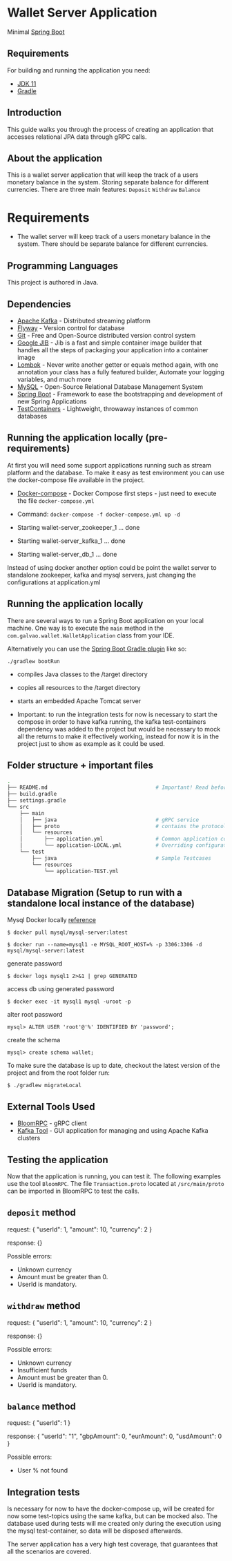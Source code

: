 # Wallet Server Application

Minimal [Spring Boot](http://projects.spring.io/spring-boot)

## Requirements

For building and running the application you need:

- [JDK 11](https://www.oracle.com/java/technologies/javase-jdk11-downloads.html)
- [Gradle](https://gradle.org)

## Introduction
This guide walks you through the process of creating an application that accesses relational JPA data through gRPC calls.

## About the application

This is a wallet server application that will keep the track of a users monetary balance in the system. Storing separate balance for different currencies.
There are three main features: `Deposit` `Withdraw` `Balance`

# Requirements
* The wallet server will keep track of a users monetary balance in the system. There should be separate balance for different currencies.

## Programming Languages

This project is authored in Java.

## Dependencies

*   [Apache Kafka](https://kafka.apache.org/) - Distributed streaming platform
* 	[Flyway](https://flywaydb.org/) - Version control for database
* 	[Git](https://git-scm.com/) - Free and Open-Source distributed version control system
*   [Google JIB](https://cloud.google.com/blog/products/gcp/introducing-jib-build-java-docker-images-better) - Jib is a fast and simple container image builder 
that handles all the steps of packaging your application into a container image
* 	[Lombok](https://projectlombok.org/) - Never write another getter or equals method again, with one annotation your class has a fully featured builder, 
Automate your logging variables, and much more
* 	[MySQL](https://www.mysql.com/) - Open-Source Relational Database Management System
* 	[Spring Boot](https://spring.io/projects/spring-boot) - Framework to ease the bootstrapping and development of new Spring Applications
* 	[TestContainers](https://www.testcontainers.org/) - Lightweight, throwaway instances of common databases

## Running the application locally (pre-requirements)

At first you will need some support applications running such as stream platform and the database.
To make it easy as test environment you can use the docker-compose file available in the project.
*   [Docker-compose](https://docs.docker.com/compose/gettingstarted/) - Docker Compose first steps - just need to execute the file `docker-compose.yml`
* Command: `docker-compose -f docker-compose.yml up -d`

* Starting wallet-server_zookeeper_1 ... done
* Starting wallet-server_kafka_1     ... done
* Starting wallet-server_db_1        ... done

Instead of using docker another option could be point the wallet server to standalone zookeeper, kafka and mysql servers, just changing the configurations at
application.yml

## Running the application locally

There are several ways to run a Spring Boot application on your local machine. One way is to execute the `main` method in the 
`com.galvao.wallet.WalletApplication` class from your IDE.

Alternatively you can use the [Spring Boot Gradle plugin](https://docs.spring.io/spring-boot/docs/current/gradle-plugin/reference/html/) like so:

```shell
./gradlew bootRun
```

* compiles Java classes to the /target directory
* copies all resources to the /target directory
* starts an embedded Apache Tomcat server

* Important: to run the integration tests for now is necessary to start the compose in order to have kafka running, 
the kafka test-containers dependency was added to the project but would be necessary to mock all the returns to make it effectively working,
instead for now it is in the project just to show as example as it could be used.

## Folder structure + important files

```bash
.
├── README.md                                   # Important! Read before changing configuration
├── build.gradle
├── settings.gradle
└── src
    ├── main
    │   ├── java                                # gRPC service
    │   ├── proto                               # contains the protocol buffer file
    │   └── resources
    │       ├── application.yml                 # Common application configuration runnning using docker configs
    │       └── application-LOCAL.yml           # Overriding configuration specifc to local environment
    └── test
        ├── java                                # Sample Testcases
        └── resources
            └── application-TEST.yml
```

## Database Migration (Setup to run with a standalone local instance of the database)

Mysql Docker locally [reference](https://dev.mysql.com/doc/mysql-installation-excerpt/8.0/en/docker-mysql-getting-started.html)
```
$ docker pull mysql/mysql-server:latest
```
```
$ docker run --name=mysql1 -e MYSQL_ROOT_HOST=% -p 3306:3306 -d mysql/mysql-server:latest
```
generate password
```
$ docker logs mysql1 2>&1 | grep GENERATED
```
access db using generated password
``` 
$ docker exec -it mysql1 mysql -uroot -p 
```
alter root password
```
mysql> ALTER USER 'root'@'%' IDENTIFIED BY 'password';
```
create the schema
```
mysql> create schema wallet;
```

To make sure the database is up to date, checkout the latest version of the project and from the root folder run:
```
$ ./gradlew migrateLocal
```

## External Tools Used

* [BloomRPC](https://appimage.github.io/BloomRPC/) - gRPC client
* [Kafka Tool](http://www.kafkatool.com/) - GUI application for managing and using Apache Kafka clusters 

## Testing the application

Now that the application is running, you can test it. The following examples use the tool `BloomRPC`. The file `Transaction.proto` located at
`/src/main/proto` can be imported in BloomRPC to test the calls. 

## `deposit` method

request:
{
  "userId": 1,
  "amount": 10,
  "currency": 2
}

response:
{}

Possible errors:
* Unknown currency
* Amount must be greater than 0.
* UserId is mandatory.

## `withdraw` method

request:
{
  "userId": 1,
  "amount": 10,
  "currency": 2
}

response:
{}

Possible errors:
* Unknown currency
* Insufficient funds
* Amount must be greater than 0.
* UserId is mandatory.

## `balance` method

request:
{ "userId": 1 }

response:
{
  "userId": "1",
  "gbpAmount": 0,
  "eurAmount": 0,
  "usdAmount": 0
}

Possible errors:
* User % not found

## Integration tests

Is necessary for now to have the docker-compose up, will be created for now some test-topics using the same kafka, but can be mocked also.
The database used during tests will me created only during the execution using the mysql test-container, so data will be disposed afterwards.

The server application has a very high test coverage, that guarantees that all the scenarios are covered.